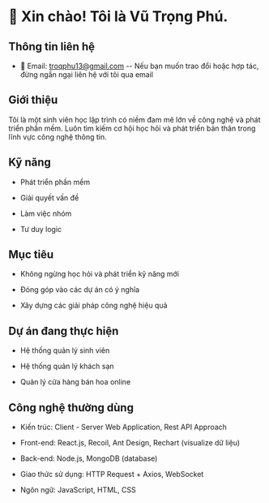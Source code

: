 # 👋 Xin chào! Tôi là Vũ Trọng Phú.

## Thông tin liên hệ
- 📧 Email: troqphu13@gmail.com -- Nếu bạn muốn trao đổi hoặc hợp tác, đừng ngần ngại liên hệ với tôi qua email

## Giới thiệu
Tôi là một sinh viên học lập trình có niềm đam mê  lớn về công nghệ và phát triển phần mềm. Luôn tìm kiếm cơ hội học hỏi và phát triển bản thân trong lĩnh vực công nghệ thông tin.

## Kỹ năng
- Phát triển phần mềm
 
- Giải quyết vấn đề
  
- Làm việc nhóm
  
- Tư duy logic

## Mục tiêu
- Không ngừng học hỏi và phát triển kỹ năng mới
  
- Đóng góp vào các dự án có ý nghĩa
  
- Xây dựng các giải pháp công nghệ hiệu quả

## Dự án đang thực hiện
- Hệ thống quản lý sinh viên
  
- Hệ thống quản lý khách sạn
  
- Quản lý cửa hàng bán hoa online

## Công nghệ thường dùng
- Kiến trúc: Client - Server Web Application, Rest API Approach

- Front-end: React.js, Recoil, Ant Design, Rechart (visualize dữ liệu)

- Back-end: Node.js, MongoDB (database)

- Giao thức sử dụng: HTTP Request + Axios, WebSocket

- Ngôn ngữ: JavaScript, HTML, CSS




